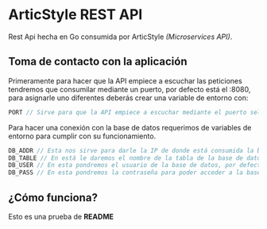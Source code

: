 # ArticStyle REST API

Rest Api hecha en Go consumida por ArticStyle *(Microservices API)*.

## Toma de contacto con la aplicación
Primeramente para hacer que la API empiece a escuchar las peticiones tendremos que consumilar mediante un puerto, por defecto está el :8080, para asignarle uno diferentes deberás crear una variable de entorno con:
```js
PORT // Sirve para que la API empiece a escuchar mediante el puerto seleccionado, por defecto esta el :8080
```
Para hacer una conexión con la base de datos requerimos de variables de entorno para cumplir con su funcionamiento.
```js
DB_ADDR // Esta nos sirve para darle la IP de donde está consumida la base de datos
DB_TABLE // En está le daremos el nombre de la tabla de la base de datos
DB_USER // En esta pondremos el usuario de la base de datos, por defecto queda asignada como root
DB_PASS // En esta pondremos la contraseña para poder acceder a la base de datos
```

## ¿Cómo funciona?
Esto es una prueba de **README**
